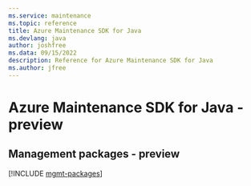 ```yaml
---
ms.service: maintenance
ms.topic: reference
title: Azure Maintenance SDK for Java
ms.devlang: java
author: joshfree
ms.data: 09/15/2022
description: Reference for Azure Maintenance SDK for Java
ms.author: jfree
---
```

# Azure Maintenance SDK for Java - preview

## Management packages - preview
[!INCLUDE [mgmt-packages](maintenance-mgmt-index.md)]